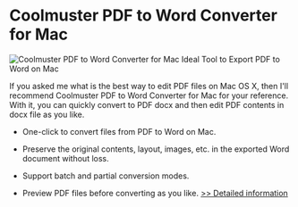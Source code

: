 # Coolmuster PDF to Word Converter for Mac
![Coolmuster PDF to Word Converter for Mac](https://mycommerce.akamaized.net/api/pimages/P300882041/BIG/300882041.PNG)
Ideal Tool to Export PDF to Word on Mac

If you asked me what is the best way to edit PDF files on Mac OS X, then I'll recommend Coolmuster PDF to Word Converter for Mac for your reference. With it, you can quickly convert to PDF docx and then edit PDF contents in docx file as you like.

* One-click to convert files from PDF to Word on Mac.

* Preserve the original contents, layout, images, etc. in the exported Word document without loss.

* Support batch and partial conversion modes.

* Preview PDF files before converting as you like.
[>> Detailed information](https://secure.shareit.com/shareit/product.html?productid=300882041&affiliateid=200057808)